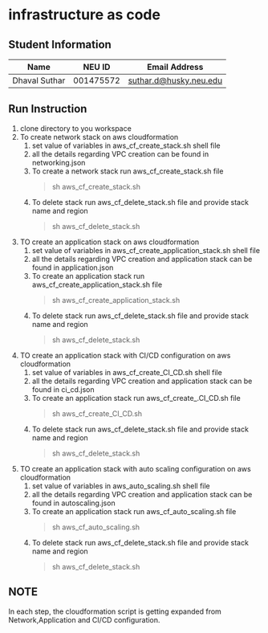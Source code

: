 # infrastructure as code

## Student Information

| Name | NEU ID | Email Address |
| --- | --- | --- |
| Dhaval Suthar | 001475572 | suthar.d@husky.neu.edu |


## Run Instruction 
 1. clone directory to you workspace
 2. To create network stack on aws cloudformation 
    1. set value of variables in aws_cf_create_stack.sh shell file 
    2. all the details regarding VPC creation can be found in networking.json 
    3. To create a network stack run aws_cf_create_stack.sh file
        > sh aws_cf_create_stack.sh
    4. To delete stack run aws_cf_delete_stack.sh file and provide stack name and region
        > sh aws_cf_delete_stack.sh                                                                
 3. TO create an application stack on aws cloudformation 
    1. set value of variables in aws_cf_create_application_stack.sh shell file
    2. all the details regarding VPC creation and application stack can be found in application.json
    3. To create an application stack run aws_cf_create_application_stack.sh file
        > sh aws_cf_create_application_stack.sh 
    4. To delete stack run aws_cf_delete_stack.sh file and provide stack name and region
        > sh aws_cf_delete_stack.sh                                                                               
 4. TO create an application stack with CI/CD configuration on aws cloudformation 
     1. set value of variables in aws_cf_create_CI_CD.sh shell file
     2. all the details regarding VPC creation and application stack can be found in ci_cd.json
     3. To create an application stack run aws_cf_create_.CI_CD.sh file
         > sh aws_cf_create_CI_CD.sh 
     4. To delete stack run aws_cf_delete_stack.sh file and provide stack name and region
         > sh aws_cf_delete_stack.sh
 5. TO create an application stack with auto scaling configuration on aws cloudformation 
      1. set value of variables in aws_auto_scaling.sh shell file
      2. all the details regarding VPC creation and application stack can be found in autoscaling.json
      3. To create an application stack run aws_cf_auto_scaling.sh file
          > sh aws_cf_auto_scaling.sh 
      4. To delete stack run aws_cf_delete_stack.sh file and provide stack name and region
          > sh aws_cf_delete_stack.sh

## NOTE

In each step, the cloudformation script is getting expanded from Network,Application and CI/CD configuration.